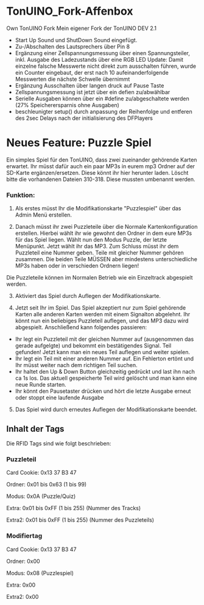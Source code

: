 # TonUINO_Fork-Affenbox
Own TonUINO Fork
Mein eigener Fork der TonUINO DEV 2.1
- Start Up Sound und ShutDown Sound eingefügt.
- Zu-/Abschalten des Lautsprechers über Pin 8
- Ergänzung einer Zellspannungsmessung über einen Spannungsteiler, inkl. Ausgabe des Ladezustands über eine RGB LED
      Update: Damit einzelne falsche Messwerte nicht direkt zum ausschalten führen, wurde ein Counter eingebaut, der erst nach 10     aufeinanderfolgende Messwerten     die nächste Schwelle übernimmt 
- Ergänzung Ausschalten über langen druck auf Pause Taste
- Zellspannungsmessung ist jetzt über ein defien zu/abwählbar
- Serielle Ausgaben können über ein #define zu/abgeschaltete werden (27% Speicherersparnis ohne Ausgaben)
- beschleunigter setup() durch anpassung der Reihenfolge und entferen des 2sec Delays nach der initialisierung des DFPlayers

# Neues Feature: Puzzle Spiel

Ein simples Spiel für den TonUINO, dass zwei zueinander gehörende Karten erwartet.
Ihr müsst dafür auch ein paar MP3s in eurem mp3 Ordner auf der SD-Karte ergänzen/ersetzen. Diese könnt ihr hier herunter laden.
Löscht bitte die vorhandenen Dateien 310-318. Diese mussten umbenannt werden.

### Funktion:
1. Als erstes müsst Ihr die Modifikationskarte "Puzzlespiel" über das Admin Menü erstellen.

2. Danach müsst ihr zwei Puzzleteile über die Normale Kartenkonfiguration erstellen. 
Hierbei wählt ihr wie gewohnt den Ordner in dem eure MP3s für das Spiel liegen.
Wählt nun den Modus Puzzle, der letzte Menüpunkt.
Jetzt wählt ihr das MP3.
Zum Schluss müsst ihr dem Puzzleteil eine Nummer geben. Teile mit gleicher Nummer gehören zusammen. Die beiden Teile MÜSSEN aber mindestens unterschiedliche MP3s haben oder in verschieden Ordnern liegen!

Die Puzzleteile können im Normalen Betrieb wie ein Einzeltrack abgespielt werden.

3. Aktiviert das Spiel durch Auflegen der Modifikationskarte.

4. Jetzt seit Ihr im Spiel. 
Das Spiel akzeptiert nur zum Spiel gehörende Karten alle anderen Karten werden mit einem Signalton abgelehnt.
Ihr könnt nun ein beliebiges Puzzleteil auflegen, und das MP3 dazu wird abgespielt. Anschließend kann folgendes passieren:
- Ihr legt ein Puzzleteil mit der gleichen Nummer auf (ausgenommen das gerade aufgelgte) und bekommt ein bestätigendes Signal. Teil gefunden! Jetzt kann man ein neues Teil auflegen und weiter spielen.
- Ihr legt ein Teil mit einer anderen Nummer auf. Ein Fehlerton ertönt und Ihr müsst weiter nach dem richtigen Teil suchen.
- Ihr haltet den Up & Down Button gleichzeitig gedrückt und last ihn nach ca 1s los. Das aktuell gespeicherte Teil wird gelöscht und man kann eine neue Runde starten.
- Ihr könnt den Pausetaster drücken und hört die letzte Ausgabe erneut oder stoppt eine laufende Ausgabe

5. Das Spiel wird durch erneutes Auflegen der Modifikationskarte beendet.

## Inhalt der Tags

Die RFID Tags sind wie folgt beschrieben:

### Puzzleteil
Card Cookie: 0x13 37 B3 47

Ordner: 0x01 bis 0x63 (1 bis 99)

Modus: 0x0A (Puzzle/Quiz)

Extra: 0x01 bis 0xFF (1 bis 255) (Nummer des Tracks)

Extra2: 0x01 bis 0xFF (1 bis 255) (Nummer des Puzzleteils)

### Modifiertag
Card Cookie: 0x13 37 B3 47

Ordner: 0x00

Modus: 0x08 (Puzzlespiel)

Extra: 0x00

Extra2: 0x00

